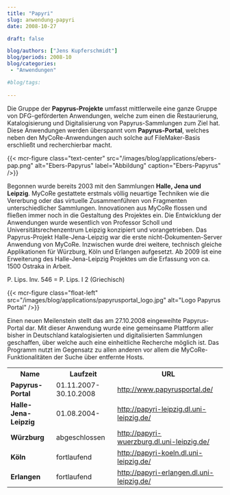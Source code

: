 ```yaml
---
title: "Papyri"
slug: anwendung-papyri
date: 2008-10-27

draft: false

blog/authors: ["Jens Kupferschmidt"]
blog/periods: 2008-10
blog/categories:
 - "Anwendungen"

#blog/tags:
 
---
```



Die Gruppe der **Papyrus-Projekte** umfasst mittlerweile eine ganze Gruppe von DFG-geförderten Anwendungen, 
welche zum einen die Restaurierung, Katalogisierung und Digitalisierung von Papyrus-Sammlungen zum Ziel hat. Diese
Anwendungen werden überspannt vom **Papyrus-Portal**, welches neben den MyCoRe-Anwendungen auch solche auf
FileMaker-Basis erschließt und recherchierbar macht.


{{< mcr-figure class="text-center" src="/images/blog/applications/ebers-pap.png" alt="Ebers-Papyrus"
  label="Abbildung" caption="Ebers-Papyrus" />}}
              
     
Begonnen wurde bereits 2003 mit den Sammlungen <b>Halle, Jena und Leipzig</b>. MyCoRe gestattete erstmals
völlig neuartige Techniken wie die Vererbung oder das virtuelle Zusammenführen von Fragmenten unterschiedlicher
Sammlungen. Innovationen aus MyCoRe flossen und fließen immer noch in die Gestaltung des Projektes ein.
Die Entwicklung der Anwendungen wurde wesentlich von Professor Scholl und Universitätsrechenzentrum Leipzig
konzipiert und vorangetrieben. Das Papyrus-Projekt Halle-Jena-Leipzig war die erste nicht-Dokumenten-Server 
Anwendung von MyCoRe. Inzwischen wurde drei weitere, technisch gleiche Applikationen für Würzburg, Köln und Erlangen
aufgesetzt. Ab 2009 ist eine Erweiterung des Halle-Jena-Leipzig Projektes um die Erfassung von
ca. 1500 Ostraka in Arbeit.

P. Lips. Inv. 546 = P. Lips. I 2 (Griechisch)


{{< mcr-figure class="float-left" src="/images/blog/applications/papyrusportal_logo.jpg" alt="Logo Papyrus Portal"  />}}
        
Einen neuen Meilenstein stellt das am 27.10.2008 eingeweihte Papyrus-Portal dar. Mit dieser Anwendung wurde
eine gemeinsame Plattform aller bisher in Deutschland katalogisierten und digitalisierten Sammlungen geschaffen,
über welche auch eine einheitliche Recherche möglich ist. Das Programm nutzt im Gegensatz zu allen anderen
vor allem die MyCoRe-Funktionalitäten der Suche über entfernte Hosts.

<div class="clearfix"></div>

 
<table class="table mt-5" style="width: auto">
<tr>
<th>Name</th>
<th>Laufzeit</th>
<th>URL</th>
</tr>
      <tr>
       <td><b>Papyrus-Portal</b></td><td>01.11.2007-30.10.2008</td><td><a href="http://www.papyrusportal.de/" target="_blank" alt="Link zur MyCoRe-Anwendung Papyrus-Portal" title="Link zur MyCoRe-Anwendung Papyrus-Portal">http://www.papyrusportal.de/</a></td>
      </tr>
      <tr>
       <td><b>Halle-Jena-Leipzig</b></td><td>01.08.2004-</td><td><a href="http://papyri-leipzig.dl.uni-leipzig.de/" target="_blank" alt="Link zur MyCoRe-Papyrus-Anwendung Halle-Jena-Leipzig" title="Link zur MyCoRePapyrus-Anwendung Halle-Jena-Leipzig">http://papyri-leipzig.dl.uni-leipzig.de/</a></td>
      </tr>
      <tr>
       <td><b>Würzburg</b></td><td>abgeschlossen</td><td><a href="http://papyri-wuerzburg.dl.uni-leipzig.de/" target="_blank" alt="Link zur MyCoRe-Papyrus-Anwendung Würzburg" title="Link zur MyCoRe-Papyrus-Anwendung Würzburg ">http://papyri-wuerzburg.dl.uni-leipzig.de/</a></td>
      </tr>
      <tr>
       <td><b>Köln</b></td><td>fortlaufend</td><td><a href="http://papyri-koeln.dl.uni-leipzig.de//" target="_blank" alt="Link zur MyCoRe-Papyrus-Anwendung Köln" title="Link zur MyCoRe-Papyrus-Anwendung Köln">http://papyri-koeln.dl.uni-leipzig.de/</a></td>
      </tr>
      <tr>
       <td><b>Erlangen</b></td><td>fortlaufend</td><td><a href="http://papyri-erlangen.dl.uni-leipzig.de/" target="_blank" alt="Link zur MyCoRe-Papyrus-Anwendung Erlangen" title="Link zur MyCoRe-Papyrus-Anwendung Erlangen">http://papyri-erlangen.dl.uni-leipzig.de/</a></td>
      </tr>
     </table>
